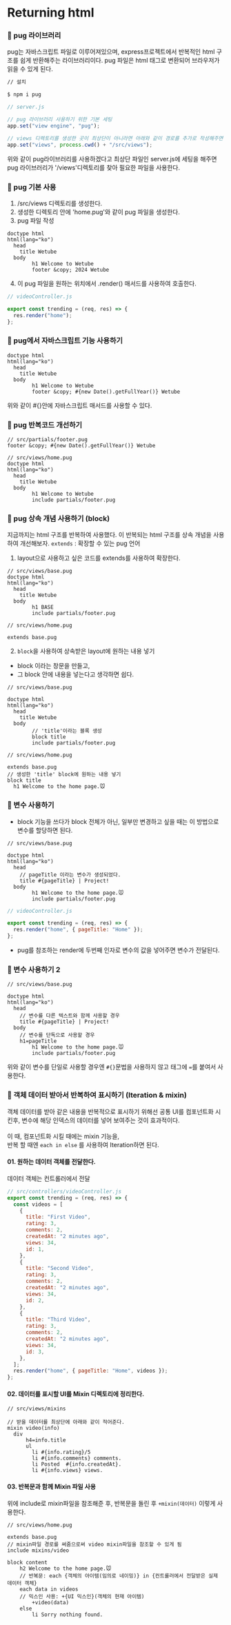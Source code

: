# Returning html

### 📌 pug 라이브러리

pug는 자바스크립트 파일로 이루어져있으며, express프로젝트에서 반복적인 html 구조를 쉽게 반환해주는 라이브러리이다.
pug 파일은 html 태그로 변환되어 브라우저가 읽을 수 있게 된다.

```bash
// 설치

$ npm i pug
```

```js
// server.js

// pug 라이브러리 사용하기 위한 기본 세팅
app.set("view engine", "pug");

// views 디렉토리를 생성한 곳이 최상단이 아니라면 아래와 같이 경로를 추가로 작성해주면 된다.
app.set("views", process.cwd() + "/src/views");
```

위와 같이 pug라이브러리를 사용하겠다고 최상단 파일인 server.js에 세팅을 해주면 pug 라이브러리가 '/views'디렉토리를 찾아 필요한 파일을 사용한다.

### 📌 pug 기본 사용

1. /src/views 디렉토리를 생성한다.
2. 생성한 디렉토리 안에 'home.pug'와 같이 pug 파일을 생성한다.
3. pug 파일 작성

```pug
doctype html
html(lang="ko")
  head
    title Wetube
  body
        h1 Welcome to Wetube
        footer &copy; 2024 Wetube
```

4. 이 pug 파일을 원하는 위치에서 .render() 매서드를 사용하여 호출한다.

```js
// videoController.js

export const trending = (req, res) => {
  res.render("home");
};
```

### 📌 pug에서 자바스크립트 기능 사용하기

```pug
doctype html
html(lang="ko")
  head
    title Wetube
  body
        h1 Welcome to Wetube
        footer &copy; #{new Date().getFullYear()} Wetube
```

위와 같이 #{}안에 자바스크립트 매서드를 사용할 수 있다.

### 📌 pug 반복코드 개선하기

```pug
// src/partials/footer.pug
footer &copy; #{new Date().getFullYear()} Wetube
```

```pug
// src/views/home.pug
doctype html
html(lang="ko")
  head
    title Wetube
  body
        h1 Welcome to Wetube
        include partials/footer.pug
```

### 📌 pug 상속 개념 사용하기 (block)

지금까지는 html 구조를 반복하여 사용했다. 이 반복되는 html 구조를 상속 개념을 사용하여 개선해보자.
`extends` : 확장할 수 있는 pug 언어

1. layout으로 사용하고 싶은 코드를 extends를 사용하여 확장한다.

```pug
// src/views/base.pug
doctype html
html(lang="ko")
  head
    title Wetube
  body
        h1 BASE
        include partials/footer.pug
```

```pug
// src/views/home.pug

extends base.pug
```

2. `block`을 사용하여 상속받은 layout에 원하는 내용 넣기

- block 이라는 창문을 만들고,
- 그 block 안에 내용을 넣는다고 생각하면 쉽다.

```pug
// src/views/base.pug

doctype html
html(lang="ko")
  head
    title Wetube
  body
        // 'title'이라는 블록 생성
        block title
        include partials/footer.pug
```

```pug
// src/views/home.pug

extends base.pug
// 생성한 'title' block에 원하는 내용 넣기
block title
  h1 Welcome to the home page.🐭
```

### 📌 변수 사용하기

- block 기능을 쓰다가 block 전체가 아닌, 일부만 변경하고 싶을 때는 이 방법으로 변수를 할당하면 된다.

```pug
// src/views/base.pug

doctype html
html(lang="ko")
  head
    // pageTitle 이라는 변수가 생성되었다.
    title #{pageTitle} | Project!
  body
        h1 Welcome to the home page.🐭
        include partials/footer.pug
```

```js
// videoController.js

export const trending = (req, res) => {
  res.render("home", { pageTitle: "Home" });
};
```

- pug를 참조하는 render에 두번째 인자로 변수의 값을 넣어주면 변수가 전달된다.

### 📌 변수 사용하기 2

```pug
// src/views/base.pug

doctype html
html(lang="ko")
  head
    // 변수를 다른 텍스트와 함께 사용할 경우
    title #{pageTitle} | Project!
  body
    // 변수를 단독으로 사용할 경우
    h1=pageTitle
        h1 Welcome to the home page.🐭
        include partials/footer.pug
```

위와 같이 변수를 단일로 사용할 경우엔 `#{}`문법을 사용하지 않고 태그에 `=`를 붙여서 사용한다.

### 📌 객체 데이터 받아서 반복하여 표시하기 (Iteration & mixin)

객체 데이터를 받아 같은 내용을 반복적으로 표시하기 위해선 공통 UI를 컴포넌트화 시킨후, 변수에 해당 인덱스의 데이터를 넣어 보여주는 것이 효과적이다.
</br></br>
이 때, 컴포넌트화 시킬 때에는 mixin 기능을,</br>
반복 할 때엔 `each in else` 를 사용하여 Iteration하면 된다.

#### 01. 원하는 데이터 객체를 전달한다.

데이터 객체는 컨트롤러에서 전달

```js
// src/controllers/videoController.js
export const trending = (req, res) => {
  const videos = [
    {
      title: "First Video",
      rating: 3,
      comments: 2,
      createdAt: "2 minutes ago",
      views: 34,
      id: 1,
    },
    {
      title: "Second Video",
      rating: 3,
      comments: 2,
      createdAt: "2 minutes ago",
      views: 34,
      id: 2,
    },
    {
      title: "Third Video",
      rating: 3,
      comments: 2,
      createdAt: "2 minutes ago",
      views: 34,
      id: 3,
    },
  ];
  res.render("home", { pageTitle: "Home", videos });
};
```

#### 02. 데이터를 표시할 UI를 Mixin 디렉토리에 정리한다.

```pug
// src/views/mixins

// 받을 데이터를 최상단에 아래와 같이 적어준다.
mixin video(info)
  div
      h4=info.title
      ul
        li #{info.rating}/5
        li #{info.comments} comments.
        li Posted  #{info.createdAt}.
        li #{info.views} views.
```

#### 03. 반복문과 함께 Mixin 파일 사용

위에 include로 mixin파일을 참조해준 후, 반복문을 돌린 후 `+mixin(데이터)` 이렇게 사용한다.

```pug
// src/views/home.pug

extends base.pug
// mixin파일 경로를 써줌으로써 video mixin파일을 참조할 수 있게 됨
include mixins/video

block content
    h2 Welcome to the home page.🐭
    // 반복문: each {객체의 아이템(임의로 네이밍)} in {컨트롤러에서 전달받은 실제 데이터 객체}
    each data in videos
    // 믹스인 사용: +{UI 믹스인}(객체의 현재 아이템)
        +video(data)
    else
        li Sorry nothing found.
```
